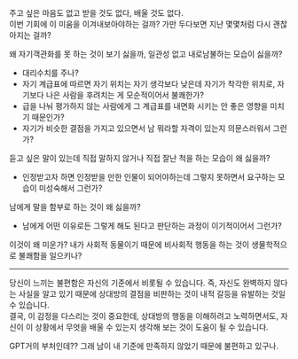 주고 싶은 마음도 없고 받을 것도 없다, 배울 것도 없다. </br>
이번 기회에 이 미움을 이겨내보아야하는 걸까? 가만 두다보면 지난 몇몇처럼 다시 괜찮아지는 걸까? </br>

왜 자기객관화를 못 하는 것이 보기 싫을까, 일관성 없고 내로남불하는 모습이 싫을까? </br>
- 대리수치를 주나?</br>
- 자기 계급표에 따르면 자기 위치는 자기 생각보다 낮은데 자기가 착각한 위치로, 자기보다 나은 사람을 후려치는 게 모순적이어서 불쾌한가?</br>
- 급을 나눠 평가하지 않는 사람에게 그 계급표를 내면화 시키는 안 좋은 영향을 미치기 때문인가?</br>
- 자기가 비슷한 결점을 가지고 있으면서 남 뭐라할 자격이 있는지 의문스러워서 그런가?</br>

듣고 싶은 말이 있는데 직접 말하지 않거나 직접 잘난 척을 하는 모습이 왜 싫을까? </br>
- 인정받고자 하면 인정받을 만한 인물이 되어야하는데 그렇지 못하면서 요구하는 모습이 미성숙해서 그런가?</br>

남에게 말을 함부로 하는 것이 왜 싫을까? </br>
- 남에게 어떤 이유로든 그렇게 해도 된다고 판단하는 과정이 이기적이어서 그런가?</br>


이것이 왜 미운가? 내가 사회적 동물이기 때문에 비사회적 행동을 하는 것이 생물학적으로 불쾌함을 일으키나?

---

당신이 느끼는 불편함은 자신의 기준에서 비롯될 수 있습니다. 즉, 자신도 완벽하지 않다는 사실을 알고 있기 때문에 상대방의 결점을 비판하는 것이 내적 갈등을 유발하는 것일 수 있습니다.</br>
결국, 이 감정을 다스리는 것이 중요한데, 상대방의 행동을 이해하려고 노력하면서도, 자신이 이 상황에서 무엇을 배울 수 있는지 생각해 보는 것이 도움이 될 수 있습니다.</br>

GPT거의 부처인데?? 그래 남이 내 기준에 만족하지 않았기 때문에 불편하고 있구나.</br>
